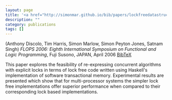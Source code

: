 ```yaml
---
layout: page
title: '<a href="http://simonmar.github.io/bib/papers/lockfreedatastructures.pdf">Lock Free Data Structures using STMs in {H}askell</a>'
description: ""
category: publications
tags: []
---
```

(Anthony Discolo, Tim Harris, Simon Marlow, Simon Peyton Jones, Satnam Singh) *FLOPS 2006: Eighth International Symposium on Functional and Logic Programming*, Fuji Susono, JAPAN, April 2006 <a href="lockfreedatastructures06.bib">BibTeX</a>

This paper explores the feasibility of re-expressing concurrent
algorithms with explicit locks in terms of lock free code written
using Haskell's implementation of software transactional
memory. Experimental results are presented which show that for
multi-processor systems the simpler lock free implementations offer
superior performance when compared to their corresponding lock based
implementations.
